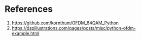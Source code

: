 # References
1. https://github.com/kornthum/OFDM_64QAM_Python
2. https://dspillustrations.com/pages/posts/misc/python-ofdm-example.html